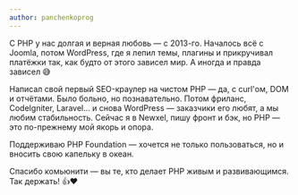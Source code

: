 ```yaml
---
author: panchenkoprog
---
```


С PHP у нас долгая и верная любовь — с 2013-го.
Началось всё с Joomla, потом WordPress, где я лепил темы, плагины и прикручивал платёжки так, как будто от этого зависел
мир. А иногда и правда зависел 😅

Написал свой первый SEO-краулер на чистом PHP — да, с curl'ом, DOM и отчётами. Было больно, но познавательно.
Потом фриланс, CodeIgniter, Laravel… и снова WordPress — заказчики его любят, а мы любим стабильность.
Сейчас я в Newxel, пишу фронт и бэк, но PHP — это по-прежнему мой якорь и опора.

Поддерживаю PHP Foundation — хочется не только пользоваться, но и вносить свою капельку в океан.

Спасибо комьюнити — вы те, кто делает PHP живым и развивающимся. Так держать! 👍❤️